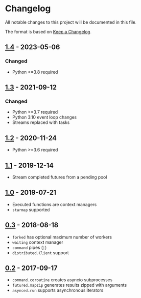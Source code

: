 # Changelog
All notable changes to this project will be documented in this file.

The format is based on [Keep a Changelog](https://keepachangelog.com/en/1.1.0/).

## [1.4](https://pypi.org/project/futured/1.4/) - 2023-05-06
### Changed
* Python >=3.8 required

## [1.3](https://pypi.org/project/futured/1.3/) - 2021-09-12
### Changed
* Python >=3.7 required
* Python 3.10 event loop changes
* Streams replaced with tasks

## [1.2](https://pypi.org/project/futured/1.2/) - 2020-11-24
* Python >=3.6 required

## [1.1](https://pypi.org/project/futured/1.1/) - 2019-12-14
* Stream completed futures from a pending pool

## [1.0](https://pypi.org/project/futured/1.0/) - 2019-07-21
* Executed functions are context managers
* `starmap` supported

## [0.3](https://pypi.org/project/futured/0.3/) - 2018-08-18
* `forked` has optional maximum number of workers
* `waiting` context manager
* `command` pipes (`|`)
* `distributed.Client` support

## [0.2](https://pypi.org/project/futured/0.2/) - 2017-09-17
* `command.coroutine` creates asyncio subprocesses
* `futured.mapzip` generates results zipped with arguments
* `asynced.run` supports asynchronous iterators

